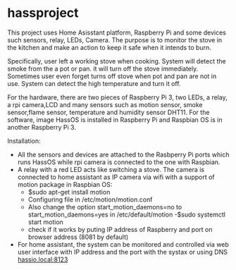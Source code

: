 # hassproject

This project uses Home Asisstant platform, Raspberry Pi and some devices such sensors, relay, LEDs, Camera.
The purpose is to monitor the stove in the kitchen and make an action to keep it safe when it intends to burn.

Specifically, user left a working stove when cooking. System will detect the smoke from the a pot or pan. it will turn off the stove immediately. Sometimes user even forget turns off stove when pot and pan are not in use. System can detect the high temperature and turn it off.

For the hardware, there are two pieces of Raspberry Pi 3, two LEDs, a relay, a rpi camera,LCD and many sensors such as motion sensor, smoke sensor,flame sensor, temperature and humidity sensor DHT11.
For the software, image HassOS is installed in Raspberry Pi and Raspbian OS is in another Raspberry Pi 3.

Installation:
 - All the sensors and devices are attached to the Rasbperry Pi ports which runs HassOS while rpi camera is connected to the one with Raspbian.
 - A relay with a red LED acts like switching a stove. The camera is connected to home assistant as IP camera via wifi with a support of motion package in Raspbian OS:
      - $sudo apt-get install motion
      - Configuring file in /etc/motion/motion.conf
      - Also change the option start_motion_daemons=no to start_motion_daemons=yes in /etc/default/motion
      -$sudo systemctl start motion
      - check if it works by puting IP address of Raspberry and port on browser address <IP address:port> (8081 by default)
 - For home assistant, the system can be monitored and controlled via web user interface with IP address and the port with the systax <IP address:8123> or using DNS <hassio.local:8123>
